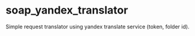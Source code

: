 # soap_yandex_translator
Simple request translator using yandex translate service (token, folder id).
